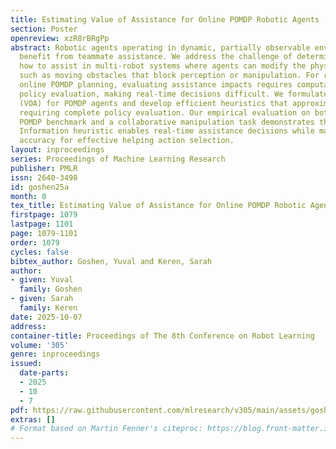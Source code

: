 ```yaml
---
title: Estimating Value of Assistance for Online POMDP Robotic Agents
section: Poster
openreview: xzR8rBRgPp
abstract: Robotic agents operating in dynamic, partially observable environments often
  benefit from teammate assistance. We address the challenge of determining when and
  how to assist in multi-robot systems where agents can modify the physical environment,
  such as moving obstacles that block perception or manipulation. For robots using
  online POMDP planning, evaluating assistance impacts requires computationally intensive
  policy evaluation, making real-time decisions difficult. We formulate Value of Assistance
  (VOA) for POMDP agents and develop efficient heuristics that approximate VOA without
  requiring complete policy evaluation. Our empirical evaluation on both a standard
  POMDP benchmark and a collaborative manipulation task demonstrates that our Full
  Information heuristic enables real-time assistance decisions while maintaining sufficient
  accuracy for effective helping action selection.
layout: inproceedings
series: Proceedings of Machine Learning Research
publisher: PMLR
issn: 2640-3498
id: goshen25a
month: 0
tex_title: Estimating Value of Assistance for Online POMDP Robotic Agents
firstpage: 1079
lastpage: 1101
page: 1079-1101
order: 1079
cycles: false
bibtex_author: Goshen, Yuval and Keren, Sarah
author:
- given: Yuval
  family: Goshen
- given: Sarah
  family: Keren
date: 2025-10-07
address:
container-title: Proceedings of The 8th Conference on Robot Learning
volume: '305'
genre: inproceedings
issued:
  date-parts:
  - 2025
  - 10
  - 7
pdf: https://raw.githubusercontent.com/mlresearch/v305/main/assets/goshen25a/goshen25a.pdf
extras: []
# Format based on Martin Fenner's citeproc: https://blog.front-matter.io/posts/citeproc-yaml-for-bibliographies/
---
```

